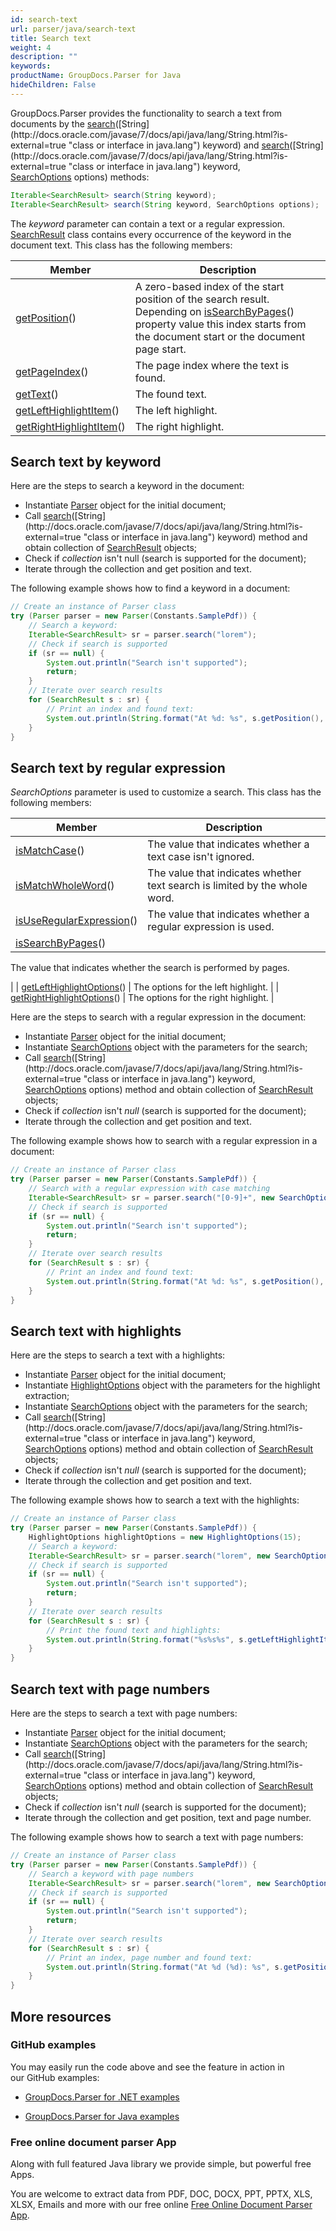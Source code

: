 ```yaml
---
id: search-text
url: parser/java/search-text
title: Search text
weight: 4
description: ""
keywords: 
productName: GroupDocs.Parser for Java
hideChildren: False
---
```

GroupDocs.Parser provides the functionality to search a text from documents by the [search](https://apireference.groupdocs.com/java/parser/com.groupdocs.parser/Parser#search(java.lang.String))([String](http://docs.oracle.com/javase/7/docs/api/java/lang/String.html?is-external=true "class or interface in java.lang") keyword) and [search](https://apireference.groupdocs.com/java/parser/com.groupdocs.parser/Parser#search(java.lang.String,%20com.groupdocs.parser.options.SearchOptions))([String](http://docs.oracle.com/javase/7/docs/api/java/lang/String.html?is-external=true "class or interface in java.lang") keyword, [SearchOptions](https://apireference.groupdocs.com/java/parser/com.groupdocs.parser.options/SearchOptions "class in com.groupdocs.parser.options") options) methods:

```java
Iterable<SearchResult> search(String keyword);
Iterable<SearchResult> search(String keyword, SearchOptions options);

```

The *keyword* parameter can contain a text or a regular expression. [SearchResult](https://apireference.groupdocs.com/java/parser/com.groupdocs.parser.data/SearchResult "class in com.groupdocs.parser.data") class contains every occurrence of the keyword in the document text. This class has the following members:

| Member | Description |
| --- | --- |
| [getPosition](https://apireference.groupdocs.com/java/parser/com.groupdocs.parser.data/SearchResult#getPosition())() | A zero-based index of the start position of the search result. Depending on [isSearchByPages](https://apireference.groupdocs.com/java/parser/com.groupdocs.parser.options/SearchOptions#isSearchByPages())() property value this index starts from the document start or the document page start. |
| [getPageIndex](https://apireference.groupdocs.com/java/parser/com.groupdocs.parser.data/SearchResult#getPageIndex())() | The page index where the text is found. |
| [getText](https://apireference.groupdocs.com/java/parser/com.groupdocs.parser.data/SearchResult#getText())() | The found text. |
| [getLeftHighlightItem](https://apireference.groupdocs.com/java/parser/com.groupdocs.parser.data/SearchResult#getLeftHighlightItem())() | The left highlight. |
| [getRightHighlightItem](https://apireference.groupdocs.com/java/parser/com.groupdocs.parser.data/SearchResult#getRightHighlightItem())() | The right highlight. |

## Search text by keyword

Here are the steps to search a keyword in the document:

*   Instantiate [Parser](https://apireference.groupdocs.com/java/parser/com.groupdocs.parser/Parser) object for the initial document;
*   Call [search](https://apireference.groupdocs.com/java/parser/com.groupdocs.parser/Parser#search(java.lang.String))([String](http://docs.oracle.com/javase/7/docs/api/java/lang/String.html?is-external=true "class or interface in java.lang") keyword) method and obtain collection of [SearchResult](https://apireference.groupdocs.com/java/parser/com.groupdocs.parser.data/SearchResult "class in com.groupdocs.parser.data") objects;
*   Check if *collection* isn't null (search is supported for the document);
*   Iterate through the collection and get position and text.

The following example shows how to find a keyword in a document:

```java
// Create an instance of Parser class
try (Parser parser = new Parser(Constants.SamplePdf)) {
    // Search a keyword:
    Iterable<SearchResult> sr = parser.search("lorem");
    // Check if search is supported
    if (sr == null) {
        System.out.println("Search isn't supported");
        return;
    }
    // Iterate over search results
    for (SearchResult s : sr) {
        // Print an index and found text:
        System.out.println(String.format("At %d: %s", s.getPosition(), s.getText()));
    }
}
```

## Search text by regular expression

*SearchOptions* parameter is used to customize a search. This class has the following members:

| Member | Description |
| --- | --- |
| [isMatchCase](https://apireference.groupdocs.com/java/parser/com.groupdocs.parser.options/SearchOptions#isMatchCase())() | The value that indicates whether a text case isn't ignored. |
| [isMatchWholeWord](https://apireference.groupdocs.com/java/parser/com.groupdocs.parser.options/SearchOptions#isMatchWholeWord())() | The value that indicates whether text search is limited by the whole word. |
| [isUseRegularExpression](https://apireference.groupdocs.com/java/parser/com.groupdocs.parser.options/SearchOptions#isUseRegularExpression())() | The value that indicates whether a regular expression is used. |
| [isSearchByPages](https://apireference.groupdocs.com/java/parser/com.groupdocs.parser.options/SearchOptions#isSearchByPages())() | 
The value that indicates whether the search is performed by pages.

 |
| [getLeftHighlightOptions](https://apireference.groupdocs.com/java/parser/com.groupdocs.parser.options/SearchOptions#getLeftHighlightOptions())() | The options for the left highlight. |
| [getRightHighlightOptions](https://apireference.groupdocs.com/java/parser/com.groupdocs.parser.options/SearchOptions#getRightHighlightOptions())() | The options for the right highlight. |

Here are the steps to search with a regular expression in the document:

*   Instantiate [Parser](https://apireference.groupdocs.com/java/parser/com.groupdocs.parser/Parser) object for the initial document;
*   Instantiate [SearchOptions](https://apireference.groupdocs.com/java/parser/com.groupdocs.parser.options/SearchOptions "class in com.groupdocs.parser.options") object with the parameters for the search;
*   Call [search](https://apireference.groupdocs.com/java/parser/com.groupdocs.parser/Parser#search(java.lang.String,%20com.groupdocs.parser.options.SearchOptions))([String](http://docs.oracle.com/javase/7/docs/api/java/lang/String.html?is-external=true "class or interface in java.lang") keyword, [SearchOptions](https://apireference.groupdocs.com/java/parser/com.groupdocs.parser.options/SearchOptions "class in com.groupdocs.parser.options") options) method and obtain collection of [SearchResult](https://apireference.groupdocs.com/java/parser/com.groupdocs.parser.data/SearchResult "class in com.groupdocs.parser.data") objects;
*   Check if *collection* isn't *null* (search is supported for the document);
*   Iterate through the collection and get position and text.

The following example shows how to search with a regular expression in a document:

```java
// Create an instance of Parser class
try (Parser parser = new Parser(Constants.SamplePdf)) {
    // Search with a regular expression with case matching
    Iterable<SearchResult> sr = parser.search("[0-9]+", new SearchOptions(true, false, true));
    // Check if search is supported
    if (sr == null) {
        System.out.println("Search isn't supported");
        return;
    }
    // Iterate over search results
    for (SearchResult s : sr) {
        // Print an index and found text:
        System.out.println(String.format("At %d: %s", s.getPosition(), s.getText()));
    }
}

```

## Search text with highlights

Here are the steps to search a text with a highlights:

*   Instantiate [Parser](https://apireference.groupdocs.com/java/parser/com.groupdocs.parser/Parser) object for the initial document;
*   Instantiate [HighlightOptions](https://apireference.groupdocs.com/java/parser/com.groupdocs.parser.options/HighlightOptions "class in com.groupdocs.parser.options") object with the parameters for the highlight extraction;
*   Instantiate [SearchOptions](https://apireference.groupdocs.com/java/parser/com.groupdocs.parser.options/SearchOptions "class in com.groupdocs.parser.options") object with the parameters for the search;
*   Call [search](https://apireference.groupdocs.com/java/parser/com.groupdocs.parser/Parser#search(java.lang.String,%20com.groupdocs.parser.options.SearchOptions))([String](http://docs.oracle.com/javase/7/docs/api/java/lang/String.html?is-external=true "class or interface in java.lang") keyword, [SearchOptions](https://apireference.groupdocs.com/java/parser/com.groupdocs.parser.options/SearchOptions "class in com.groupdocs.parser.options") options) method and obtain collection of [SearchResult](https://apireference.groupdocs.com/java/parser/com.groupdocs.parser.data/SearchResult "class in com.groupdocs.parser.data") objects;
*   Check if *collection* isn't *null* (search is supported for the document);
*   Iterate through the collection and get position and text.

The following example shows how to search a text with the highlights:

```java
// Create an instance of Parser class
try (Parser parser = new Parser(Constants.SamplePdf)) {
    HighlightOptions highlightOptions = new HighlightOptions(15);
    // Search a keyword:
    Iterable<SearchResult> sr = parser.search("lorem", new SearchOptions(true, false, false, highlightOptions));
    // Check if search is supported
    if (sr == null) {
        System.out.println("Search isn't supported");
        return;
    }
    // Iterate over search results
    for (SearchResult s : sr) {
        // Print the found text and highlights:
        System.out.println(String.format("%s%s%s", s.getLeftHighlightItem().getText(), s.getText(), s.getRightHighlightItem().getText()));
    }
}
```

## Search text with page numbers

Here are the steps to search a text with page numbers:

*   Instantiate [Parser](https://apireference.groupdocs.com/java/parser/com.groupdocs.parser/Parser) object for the initial document;
*   Instantiate [SearchOptions](https://apireference.groupdocs.com/java/parser/com.groupdocs.parser.options/SearchOptions "class in com.groupdocs.parser.options") object with the parameters for the search;
*   Call [search](https://apireference.groupdocs.com/java/parser/com.groupdocs.parser/Parser#search(java.lang.String,%20com.groupdocs.parser.options.SearchOptions))([String](http://docs.oracle.com/javase/7/docs/api/java/lang/String.html?is-external=true "class or interface in java.lang") keyword, [SearchOptions](https://apireference.groupdocs.com/java/parser/com.groupdocs.parser.options/SearchOptions "class in com.groupdocs.parser.options") options) method and obtain collection of [SearchResult](https://apireference.groupdocs.com/java/parser/com.groupdocs.parser.data/SearchResult "class in com.groupdocs.parser.data") objects;
*   Check if *collection* isn't *null* (search is supported for the document);
*   Iterate through the collection and get position, text and page number.

The following example shows how to search a text with page numbers:

```java
// Create an instance of Parser class
try (Parser parser = new Parser(Constants.SamplePdf)) {
    // Search a keyword with page numbers
    Iterable<SearchResult> sr = parser.search("lorem", new SearchOptions(false, false, false, true));
    // Check if search is supported
    if (sr == null) {
        System.out.println("Search isn't supported");
        return;
    }
    // Iterate over search results
    for (SearchResult s : sr) {
        // Print an index, page number and found text:
        System.out.println(String.format("At %d (%d): %s", s.getPosition(), s.getPageIndex(), s.getText()));
    }
} 
```

## More resources

### GitHub examples

You may easily run the code above and see the feature in action in our GitHub examples:

*   [GroupDocs.Parser for .NET examples](https://github.com/groupdocs-parser/GroupDocs.Parser-for-.NET)
    
*   [GroupDocs.Parser for Java examples](https://github.com/groupdocs-parser/GroupDocs.Parser-for-Java)
    

### Free online document parser App

Along with full featured Java library we provide simple, but powerful free Apps.

You are welcome to extract data from PDF, DOC, DOCX, PPT, PPTX, XLS, XLSX, Emails and more with our free online [Free Online Document Parser App](https://products.groupdocs.app/parser).
